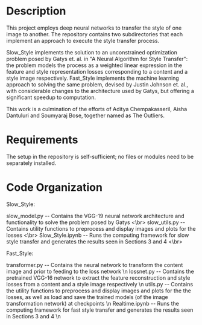 Description
===========
This project employs deep neural networks to transfer the style of one image to another. The repository contains two subdirectories that each implement an approach to execute the style transfer process. 

Slow_Style implements the solution to an unconstrained optimization problem posed by Gatys et. al. in "A Neural Algorithm for Style Transfer": the problem models the process as a weighted linear expression in the feature and style representation losses corresponding to a content and a style image respectively. Fast_Style implements the machine learning approach to solving the same problem, devised by Justin Johnson et. al., with considerable changes to the architecture used by Gatys, but offering a significant speedup to computation.

This work is a culmination of the efforts of Aditya Chempakasseril, Aisha Dantuluri and Soumyaraj Bose, together named as The Outliers.

Requirements
============
The setup in the repository is self-sufficient; no files or modules need to be separately installed.

Code Organization
=================
Slow_Style:

slow_model.py     --  Contains the VGG-19 neural network architecture and functionality to solve the problem posed by Gatys <\br>
slow_utils.py     --  Contains utility functions to preprocess and display images and plots for the losses <\br> 
Slow_Style.ipynb  --  Runs the computing framework for slow style transfer and generates the results seen in Sections 3 and 4 <\br>

Fast_Style:

transformer.py    --  Contains the neural network to transform the content image and prior to feeding to the loss network \n
lossnet.py        --  Contains the pretrained VGG-16 network to extract the feature reconstruction and style losses from a content and a style image respectively \n
utils.py          --  Contains the utility functions to preprocess and display images and plots for the the losses, as well as load and save the trained models (of the image transformation network) at checkpoints \n
Realtime.ipynb    --  Runs the computing framework for fast style transfer and generates the results seen in Sections 3 and 4 \n
